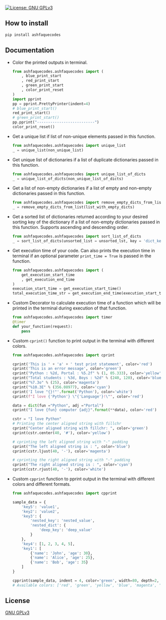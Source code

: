 [![License: GNU GPLv3](https://img.shields.io/badge/License-GPLv3-blue.svg)](https://github.com/ashfaque/ashfaquecodes/blob/main/LICENSE)

## How to install
```sh
pip install ashfaquecodes
```

## Documentation
- Color the printed outputs in terminal.
    ```python
    from ashfaquecodes.ashfaquecodes import (
        , blue_print_start
        , red_print_start
        , green_print_start
        , color_print_reset
    )
    import pprint
    pp = pprint.PrettyPrinter(indent=4)
    # blue_print_start()
    red_print_start()
    # green_print_start()
    pp.pprint("--------------------------")
    color_print_reset()
    ```

- Get a unique list if list of non-unique elements passed in this function.
    ```python
    from ashfaquecodes.ashfaquecodes import unique_list
    _ = unique_list(non_unique_list)
    ```

- Get unique list of dictionaries if a list of duplicate dictionaries passed in this function.
    ```python
    from ashfaquecodes.ashfaquecodes import unique_list_of_dicts
    _ = unique_list_of_dicts(non_unique_list_of_dicts)
    ```

- Get a list of non-empty dictionaries if a list of empty and non-empty dictionaries passed in this function.
    ```python
    from ashfaquecodes.ashfaquecodes import remove_empty_dicts_from_list
    _ = remove_empty_dicts_from_list(list_with_empty_dicts)
    ```

- Get a sorted list of dictionaries returned according to your desired sorting key of the dictionary if a list of non-empty dictionaries passed in this function. Supports ascending and descending order.
    ```python
    from ashfaquecodes.ashfaquecodes import sort_list_of_dicts
    _ = sort_list_of_dicts(unsorted_list = unsorted_lst, key = 'dict_key_name', desc = True)
    ```

- Get execution time of your code. Can also prints the execution time in terminal if an optional parameter `print_time = True` is passed in the function.
    ```python
    from ashfaquecodes.ashfaquecodes import (
        get_execution_start_time
        , get_execution_end_time
    )
    execution_start_time = get_execution_start_time()
    total_execution_time_str = get_execution_end_time(execution_start_time, print_time = True)
    ```

- Custom Decorator to calculate execution time of a function which will be printed in the terminal during execution of that function.
    ```python
    from ashfaquecodes.ashfaquecodes import timer
    @timer
    def your_function(request):
        pass
    ```

- Custom `cprint()` function to print output in the terminal with different colors.
    ```python
    from ashfaquecodes.ashfaquecodes import cprint

    cprint('This is ' + 'a' + ' test print statement', color='red')
    cprint('This is an error message', color='green')
    cprint("Python : %2d, Portal : %5.2f" % (1, 05.333), color='yellow')
    cprint("Total students : %3d, Boys : %2d" % (240, 120), color='blue')
    cprint("%7.3o" % (25), color='magenta')
    cprint("%10.3E" % (356.08977), color='cyan')
    cprint('I love "{}!"'.format('Python'), color='white')
    cprint(f"I love {'Python'} \"{'Language'}!\"", color='red')

    data = dict(fun ="Python", adj ="Portal")
    cprint("I love {fun} computer {adj}".format(**data), color='red')

    cstr = "I love Python"
    # Printing the center aligned string with fillchr
    cprint("Center aligned string with fillchr: ", color='green')
    cprint(cstr.center(40, '#'), color='yellow')

    # cprinting the left aligned string with "-" padding
    cprint("The left aligned string is : ", color='blue')
    cprint(cstr.ljust(40, '-'), color='magenta')

    # cprinting the right aligned string with "-" padding
    cprint("The right aligned string is : ", color='cyan')
    cprint(cstr.rjust(40, '-'), color='white')
    ```

- Custom `cpprint` function to pprint output in the terminal with different colors and different formats.
    ```python
    from ashfaquecodes.ashfaquecodes import cpprint

    sample_data = {
        'key5': 'value1',
        'key2': 'value2',
        'key3': {
            'nested_key': 'nested_value',
            'nested_dict': {
                'deep_key': 'deep_value'
            }
        },
        'key4': [1, 2, 3, 4, 5],
        'key1': [
            {'name': 'John', 'age': 30},
            {'name': 'Alice', 'age': 25},
            {'name': 'Bob', 'age': 35}
        ]
    }

    cpprint(sample_data, indent = 4, color='green', width=80, depth=2, compact=False, sort_dicts=True)
    # Available colors: ['red', 'green', 'yellow', 'blue', 'magenta', 'cyan', 'white']
    ```


## License
[GNU GPLv3](LICENSE)

